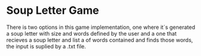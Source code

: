 # Soup Letter Game

There is two options in this game implementation, one where it´s generated a soup letter with size and words defined by the user
and a one that recieves a soup letter and list a of words contained and finds those words, the input is suplied by a .txt file.
